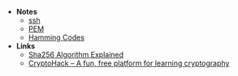 - **Notes**
	- [ssh](ssh.md)
	- [PEM](Cryptography/PEM.md)
	- [Hamming Codes](Cryptography/Hamming%20Codes.md)
- **Links**
	- [Sha256 Algorithm Explained](https://sha256algorithm.com)
	- [CryptoHack – A fun, free platform for learning cryptography](https://cryptohack.org/)